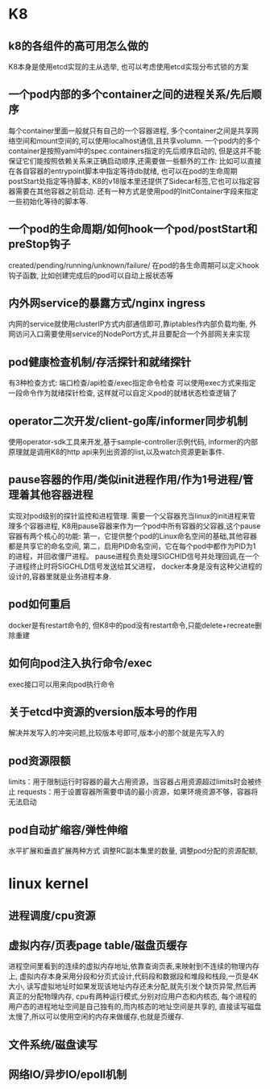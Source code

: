 # K8 #

## k8的各组件的高可用怎么做的
K8本身是使用etcd实现的主从选举,
也可以考虑使用etcd实现分布式锁的方案

## 一个pod内部的多个container之间的进程关系/先后顺序
每个container里面一般就只有自己的一个容器进程,
多个container之间是共享网络空间和mount空间的,可以使用localhost通信,且共享volumn.
一个pod内的多个container是按照yaml中的spec.containers指定的先后顺序启动的,
但是这并不能保证它们能按照依赖关系来正确启动顺序,还需要做一些额外的工作:
比如可以直接在各自容器的entrypoint脚本中指定等待db就绪,
也可以在pod的生命周期postStart处指定等待脚本,
K8的v18版本里还提供了Sidecar标签,它也可以指定容器需要在其他容器之前启动.
还有一种方式是使用pod的InitContainer字段来指定一些初始化等待的脚本等.

## 一个pod的生命周期/如何hook一个pod/postStart和preStop钩子
created/pending/running/unknown/failure/
在pod的各生命周期可以定义hook钩子函数,
比如创建完成后的pod可以自动上报状态等

## 内外网service的暴露方式/nginx ingress
内网的service就使用clusterIP方式内部通信即可,靠iptables作内部负载均衡,
外网访问入口需要使用service的NodePort方式,并且要配合一个外部网关来实现

## pod健康检查机制/存活探针和就绪探针
有3种检查方式: 端口检查/api检查/exec指定命令检查
可以使用exec方式来指定一段命令作为就绪探针检查,
这样就可以自定义pod的就绪状态检查逻辑了

## operator二次开发/client-go库/informer同步机制
使用operator-sdk工具来开发,基于sample-controller示例代码,
informer的内部原理就是调用K8的http api来列出资源的list,以及watch资源更新事件.

## pause容器的作用/类似init进程作用/作为1号进程/管理着其他容器进程
实现对pod级别的探针监控和进程管理.
需要一个父容器充当linux的init进程来管理多个容器进程,
K8用pause容器来作为一个pod中所有容器的父容器,这个pause容器有两个核心的功能:
第一，它提供整个pod的Linux命名空间的基础,其他容器都是共享它的命名空间,
第二，启用PID命名空间，它在每个pod中都作为PID为1的进程，并回收僵尸进程。
pause进程负责处理SIGCHID信号并处理回调,在一个子进程终止时将SIGCHLD信号发送给其父进程，
docker本身是没有这种父进程的设计的,容器里就是业务进程本身.

## pod如何重启
docker是有restart命令的,
但K8中的pod没有restart命令,只能delete+recreate删除重建

## 如何向pod注入执行命令/exec
exec接口可以用来向pod执行命令

## 关于etcd中资源的version版本号的作用
解决并发写入的冲突问题,比较版本号即可,版本小的那个就是先写入的

## pod资源限额
limits：用于限制运行时容器的最大占用资源，当容器占用资源超过limits时会被终止
requests：用于设置容器所需要申请的最小资源，如果环境资源不够，容器将无法启动

## pod自动扩缩容/弹性伸缩
水平扩展和垂直扩展两种方式
调整RC副本集里的数量,
调整pod分配的资源配额,


# linux kernel #

## 进程调度/cpu资源

## 虚拟内存/页表page table/磁盘页缓存
进程空间里看到的连续的虚拟内存地址,依靠查询页表,来映射到不连续的物理内存上,
虚拟内存本身采用分段和分页式设计,代码段和数据段和堆段和栈段,一页是4K大小,
读写虚拟地址时如果发现该地址内存还未分配,就先引发个缺页异常,然后再真正的分配物理内存,
cpu有两种运行模式,分别对应用户态和内核态,
每个进程的用户态的进程地址空间是自己独有的,而内核态的地址空间是共享的,
直接读写磁盘太慢了,所以可以使用空闲的内存来做缓存,也就是页缓存.

## 文件系统/磁盘读写

## 网络IO/异步IO/epoll机制












